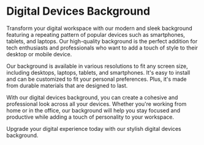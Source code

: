 <!--font:Poppins-->

# Digital Devices Background

Transform your digital workspace with our modern and sleek background featuring a repeating pattern of popular devices such as smartphones, tablets, and laptops. Our high-quality background is the perfect addition for tech enthusiasts and professionals who want to add a touch of style to their desktop or mobile device.

Our background is available in various resolutions to fit any screen size, including desktops, laptops, tablets, and smartphones. It's easy to install and can be customized to fit your personal preferences. Plus, it's made from durable materials that are designed to last.

With our digital devices background, you can create a cohesive and professional look across all your devices. Whether you're working from home or in the office, our background will help you stay focused and productive while adding a touch of personality to your workspace.

Upgrade your digital experience today with our stylish digital devices background.

<!--

Write me markdown content of website with wallpaper:

"A wallpaper featuring a repeating pattern of sleek and modern digital devices, such as smartphones, tablets, and laptops."

The header of the page should not be copy of the text but rather a real content of the website which is using this wallpaper.


---


# Digital Devices Wallpaper

Enhance your digital workspace with our sleek and modern wallpaper featuring a repeating pattern of popular devices such as smartphones, tablets, and laptops. This high-quality wallpaper is perfect for tech enthusiasts and professionals who want to add a touch of style to their desktop or mobile device.

Our wallpaper is available in various resolutions to fit any screen size, including desktops, laptops, tablets, and smartphones. It's easy to install and can be customized to fit your personal preferences. Plus, it's made from durable materials that are designed to last.

Upgrade your digital experience today with our stylish digital devices wallpaper.


---


Heading should not include word "wallpaper". The website should not be about the wallpaper itself, wallpaper is just a related background, rewrite whole content.


---


# Digital Devices Background

Transform your digital workspace with our modern and sleek background featuring a repeating pattern of popular devices such as smartphones, tablets, and laptops. Our high-quality background is the perfect addition for tech enthusiasts and professionals who want to add a touch of style to their desktop or mobile device.

Our background is available in various resolutions to fit any screen size, including desktops, laptops, tablets, and smartphones. It's easy to install and can be customized to fit your personal preferences. Plus, it's made from durable materials that are designed to last.

With our digital devices background, you can create a cohesive and professional look across all your devices. Whether you're working from home or in the office, our background will help you stay focused and productive while adding a touch of personality to your workspace.

Upgrade your digital experience today with our stylish digital devices background.


---


Write me a Google font which is best fitting for the website.

Pick from the list:
- Lobster
- Roboto
- Montserrat
- Barlow Condensed
- Orbitron
- Raleway
- Great Vibes
- Dancing Script
- Alegreya
- Playfair Display
- Futura
- Poppins
- IBM Plex Sans
- Open Sans
- Exo 2
- Inter
- Lato


Write just the font name nothing else.


---


Poppins

-->
